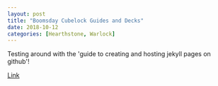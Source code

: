 ```yaml
---
layout: post
title: "Boomsday Cubelock Guides and Decks"
date: 2018-10-12
categories: [Hearthstone, Warlock]
---
```


Testing around with the 'guide to creating and hosting jekyll pages on github'!

[Link](https://www.google.com)